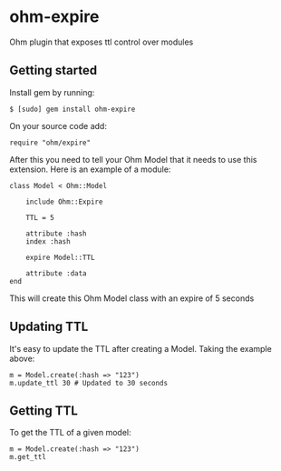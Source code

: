 ohm-expire
==========

Ohm plugin that exposes ttl control over modules

Getting started
---------------

Install gem by running:

    $ [sudo] gem install ohm-expire

On your source code add:

    require "ohm/expire"

After this you need to tell your Ohm Model that it needs to use this extension. Here is an example of a module:

    class Model < Ohm::Model

        include Ohm::Expire

        TTL = 5

        attribute :hash
        index :hash

        expire Model::TTL

        attribute :data
    end

This will create this Ohm Model class with an expire of 5 seconds

Updating TTL
------------

It's easy to update the TTL after creating a Model. Taking the example above:

    m = Model.create(:hash => "123")
    m.update_ttl 30 # Updated to 30 seconds


Getting TTL
-----------

To get the TTL of a given model:

    m = Model.create(:hash => "123")
    m.get_ttl
